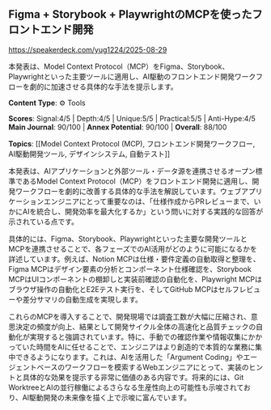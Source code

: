 ## Figma + Storybook + PlaywrightのMCPを使ったフロントエンド開発

https://speakerdeck.com/yug1224/2025-08-29

本発表は、Model Context Protocol（MCP）をFigma、Storybook、Playwrightといった主要ツールに適用し、AI駆動のフロントエンド開発ワークフローを劇的に加速させる具体的な手法を提示します。

**Content Type**: ⚙️ Tools

**Scores**: Signal:4/5 | Depth:4/5 | Unique:5/5 | Practical:5/5 | Anti-Hype:4/5
**Main Journal**: 90/100 | **Annex Potential**: 90/100 | **Overall**: 88/100

**Topics**: [[Model Context Protocol (MCP), フロントエンド開発ワークフロー, AI駆動開発ツール, デザインシステム, 自動テスト]]

本発表は、AIアプリケーションと外部ツール・データ源を連携させるオープン標準であるModel Context Protocol（MCP）をフロントエンド開発に適用し、開発ワークフローを劇的に改善する具体的な手法を解説しています。ウェブアプリケーションエンジニアにとって重要なのは、「仕様作成からPRレビューまで、いかにAIを統合し、開発効率を最大化するか」という問いに対する実践的な回答が示されている点です。

具体的には、Figma、Storybook、Playwrightといった主要な開発ツールとMCPを連携させることで、各フェーズでのAI活用がどのように可能になるかを詳述しています。例えば、Notion MCPは仕様・要件定義の自動取得と整理を、Figma MCPはデザイン要素の分析とコンポーネント仕様確認を、Storybook MCPはUIコンポーネントの棚卸しと実装前確認の自動化を、Playwright MCPはブラウザ操作の自動化とE2Eテスト実行を、そしてGitHub MCPはセルフレビューや差分サマリの自動生成を実現します。

これらのMCPを導入することで、開発現場では調査工数が大幅に圧縮され、意思決定の頻度が向上、結果として開発サイクル全体の高速化と品質チェックの自動化が実現すると強調されています。特に、手動での確認作業や情報収集にかかっていた時間をAIに任せることで、エンジニアはより創造的で本質的な業務に集中できるようになります。これは、AIを活用した「Argument Coding」やエージェントベースのワークフローを模索するWebエンジニアにとって、実装のヒントと具体的な効果を提示する非常に価値のある内容です。将来的には、Git WorktreeとAIの並行稼働によるさらなる生産性向上の可能性も示唆されており、AI駆動開発の未来像を描く上で示唆に富んでいます。